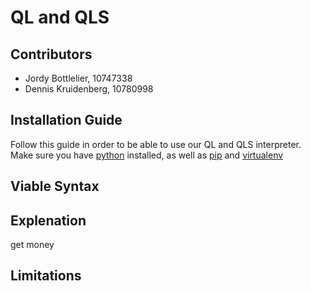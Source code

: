 # QL and QLS
## Contributors
- Jordy Bottlelier, 10747338
- Dennis Kruidenberg, 10780998

## Installation Guide
Follow this guide in order to be able to use our QL and QLS interpreter. Make sure you have [python](https://www.python.org/downloads/) installed, as well as [pip](https://pip.pypa.io/en/stable/installing/) and [virtualenv](https://virtualenv.pypa.io/en/stable/installation/)

## Viable Syntax

## Explenation
get money

## Limitations